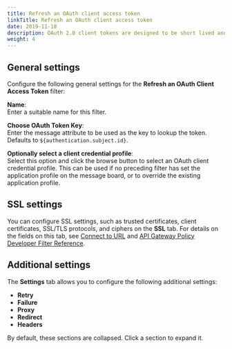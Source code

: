 ```yaml
---
title: Refresh an OAuth client access token
linkTitle: Refresh an OAuth client access token
date: 2019-11-18
description: OAuth 2.0 client tokens are designed to be short lived and have an expiry time, however, tokens can be issued with refresh tokens. If a token has expired, and it has a refresh token, you can use the **Refresh an OAuth Client Access Token** filter to explicitly refresh the token. This filter looks up the token and checks for a refresh token. If it finds a refresh token, the filter sends an outbound refresh token request to the OAuth authorization server to obtain a new access token (and possibly a new refresh token). 
weight: 4
---
```


## General settings

Configure the following general settings for the **Refresh an OAuth Client Access Token** filter:

**Name**:\
Enter a suitable name for this filter.

**Choose OAuth Token Key**:\
Enter the message attribute to be used as the key to lookup the token. Defaults to `${authentication.subject.id}`.

**Optionally select a client credential profile**:\
Select this option and click the browse button to select an OAuth client credential profile. This can be used if no preceding filter has set the application profile on the message board, or to override the existing application profile.

## SSL settings

You can configure SSL settings, such as trusted certificates, client certificates, SSL/TLS protocols, and ciphers on the **SSL**
tab. For details on the fields on this tab, see [Connect to URL](https://docs.axway.com/csh?context=502&product=prod-api-gateway-77) and [API Gateway Policy Developer Filter Reference](https://docs.axway.com/bundle/APIGateway_77_PolicyDevFilterReference_allOS_en_HTML5/).

## Additional settings

The **Settings**
tab allows you to configure the following additional settings:

* **Retry**
* **Failure**
* **Proxy**
* **Redirect**
* **Headers**

By default, these sections are collapsed. Click a section to expand it.
